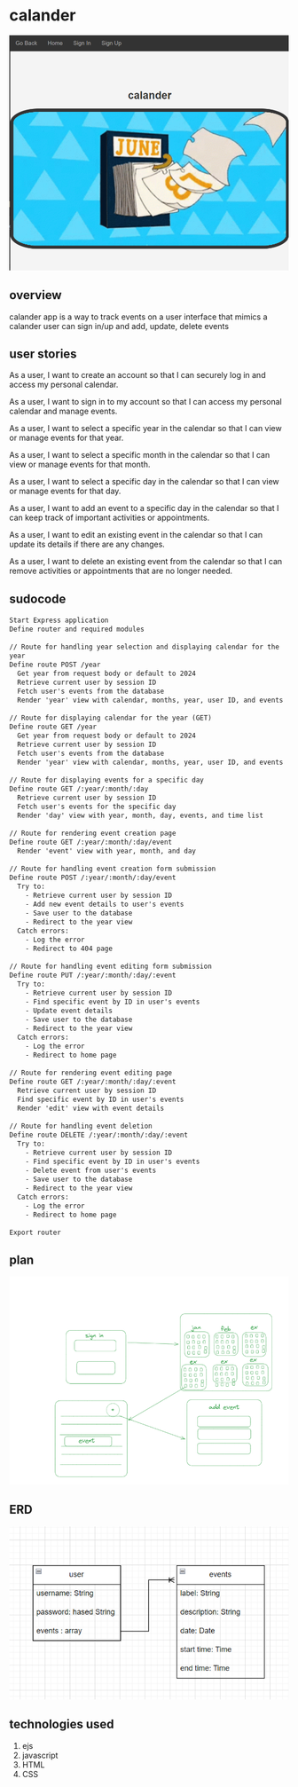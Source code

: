 # calander

![calander](image.png)

## overview


calander app is a way to track events on a user interface that mimics a calander user can sign in/up and add, update, delete events

## user stories



As a user, I want to create an account so that I can securely log in and access my personal calendar.

As a user, I want to sign in to my account so that I can access my personal calendar and manage events.

As a user, I want to select a specific year in the calendar so that I can view or manage events for that year.

As a user, I want to select a specific month in the calendar so that I can view or manage events for that month.

As a user, I want to select a specific day in the calendar so that I can view or manage events for that day.

As a user, I want to add an event to a specific day in the calendar so that I can keep track of important activities or appointments.

As a user, I want to edit an existing event in the calendar so that I can update its details if there are any changes.

As a user, I want to delete an existing event from the calendar so that I can remove activities or appointments that are no longer needed.


## sudocode

```
Start Express application
Define router and required modules

// Route for handling year selection and displaying calendar for the year
Define route POST /year
  Get year from request body or default to 2024
  Retrieve current user by session ID
  Fetch user's events from the database
  Render 'year' view with calendar, months, year, user ID, and events

// Route for displaying calendar for the year (GET)
Define route GET /year
  Get year from request body or default to 2024
  Retrieve current user by session ID
  Fetch user's events from the database
  Render 'year' view with calendar, months, year, user ID, and events

// Route for displaying events for a specific day
Define route GET /:year/:month/:day
  Retrieve current user by session ID
  Fetch user's events for the specific day
  Render 'day' view with year, month, day, events, and time list

// Route for rendering event creation page
Define route GET /:year/:month/:day/event
  Render 'event' view with year, month, and day

// Route for handling event creation form submission
Define route POST /:year/:month/:day/event
  Try to:
    - Retrieve current user by session ID
    - Add new event details to user's events
    - Save user to the database
    - Redirect to the year view
  Catch errors:
    - Log the error
    - Redirect to 404 page

// Route for handling event editing form submission
Define route PUT /:year/:month/:day/:event
  Try to:
    - Retrieve current user by session ID
    - Find specific event by ID in user's events
    - Update event details
    - Save user to the database
    - Redirect to the year view
  Catch errors:
    - Log the error
    - Redirect to home page

// Route for rendering event editing page
Define route GET /:year/:month/:day/:event
  Retrieve current user by session ID
  Find specific event by ID in user's events
  Render 'edit' view with event details

// Route for handling event deletion
Define route DELETE /:year/:month/:day/:event
  Try to:
    - Retrieve current user by session ID
    - Find specific event by ID in user's events
    - Delete event from user's events
    - Save user to the database
    - Redirect to the year view
  Catch errors:
    - Log the error
    - Redirect to home page

Export router
```

## plan

![plan](image-1.png)

## ERD

![ERD](image-2.png)

## technologies used

1. ejs
2. javascript
3. HTML
4. CSS 
